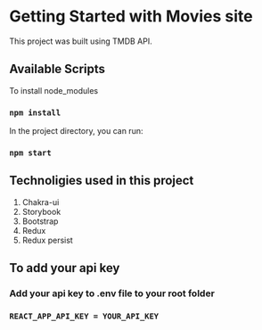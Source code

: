 # Getting Started with Movies site

This project was built using TMDB API.

## Available Scripts

To install node_modules

### `npm install`

In the project directory, you can run:

### `npm start`

## Technoligies used in this project

1. Chakra-ui
2. Storybook
3. Bootstrap
4. Redux
5. Redux persist

## To add your api key 

### Add your api key to .env file to your root folder

### `REACT_APP_API_KEY = YOUR_API_KEY`



